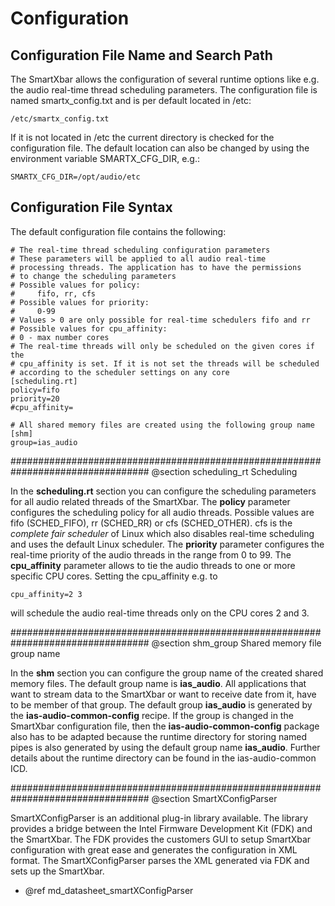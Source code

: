 # Configuration

## Configuration File Name and Search Path

The SmartXbar allows the configuration of several runtime options like e.g. the audio real-time thread scheduling parameters.
The configuration file is named smartx_config.txt and is per default located in /etc:

    /etc/smartx_config.txt

If it is not located in /etc the current directory is checked for the configuration file. The default location can also be changed by using the environment variable
SMARTX_CFG_DIR, e.g.:

    SMARTX_CFG_DIR=/opt/audio/etc

## Configuration File Syntax

The default configuration file contains the following:

    # The real-time thread scheduling configuration parameters
    # These parameters will be applied to all audio real-time
    # processing threads. The application has to have the permissions
    # to change the scheduling parameters
    # Possible values for policy:
    #     fifo, rr, cfs
    # Possible values for priority:
    #     0-99
    # Values > 0 are only possible for real-time schedulers fifo and rr
    # Possible values for cpu_affinity:
    # 0 - max number cores
    # The real-time threads will only be scheduled on the given cores if the
    # cpu_affinity is set. If it is not set the threads will be scheduled
    # according to the scheduler settings on any core
    [scheduling.rt]
    policy=fifo
    priority=20
    #cpu_affinity=

    # All shared memory files are created using the following group name
    [shm]
    group=ias_audio

#################################################################################
@section scheduling_rt Scheduling

In the **scheduling.rt** section you can configure the scheduling parameters for all audio related threads of the SmartXbar. The **policy** parameter configures the
scheduling policy for all audio threads. Possible values are fifo (SCHED_FIFO), rr (SCHED_RR) or cfs (SCHED_OTHER). cfs is the *complete fair scheduler* of Linux which
also disables real-time scheduling and uses the default Linux scheduler. The **priority** parameter configures the real-time priority of the audio threads in the range
from 0 to 99. The **cpu\_affinity** parameter allows to tie the audio threads to one or more specific CPU cores. Setting the cpu_affinity e.g. to

    cpu_affinity=2 3

will schedule the audio real-time threads only on the CPU cores 2 and 3.

#################################################################################
@section shm_group Shared memory file group name

In the **shm** section you can configure the group name of the created shared memory files. The default group name
is **ias_audio**. All applications that want to stream data to the SmartXbar or want to receive date from it,
have to be member of that group. The default group **ias_audio** is generated by the **ias-audio-common-config**
recipe. If the group is changed in the SmartXbar configuration file, then the **ias-audio-common-config** package
also has to be adapted because the runtime directory for storing named pipes is also generated by using the default
group name **ias_audio**. Further details about the runtime directory can be found in the ias-audio-common ICD.

#################################################################################
@section SmartXConfigParser

SmartXConfigParser is an additional plug-in library available. The library provides a bridge between the Intel Firmware Development Kit (FDK) and the SmartXbar. The FDK provides the customers GUI to setup SmartXbar configuration with great ease and generates the configuration in XML format. The SmartXConfigParser parses the XML generated via FDK and sets up the SmartXbar.

* @ref md_datasheet_smartXConfigParser

